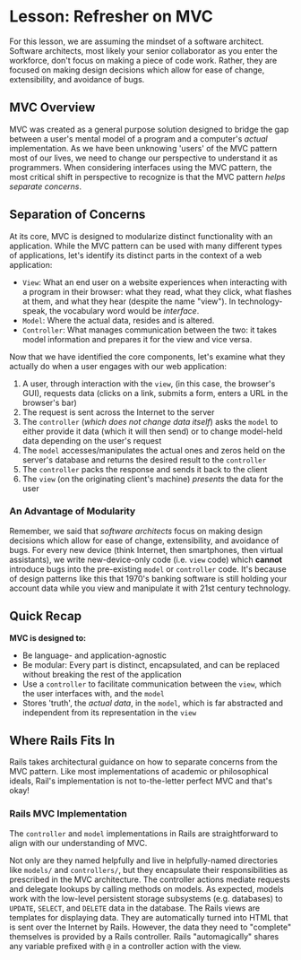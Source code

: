 # Lesson: Refresher on MVC

For this lesson, we are assuming the mindset of a software architect. Software architects, most likely your senior collaborator as you enter the workforce, don't focus on making a piece of code work. Rather, they are focused on making design decisions which allow for ease of change, extensibility, and avoidance of bugs.

## MVC Overview

MVC was created as a general purpose solution designed to bridge the gap between a user's mental model of a program and a computer's _actual_ implementation. As we have been unknowing 'users' of the MVC pattern most of our lives, we need to change our perspective to understand it as programmers. When considering interfaces using the MVC pattern, the most critical shift in perspective to recognize is that the MVC pattern _helps separate concerns_.

## Separation of Concerns

At its core, MVC is designed to modularize distinct functionality with an application. While the MVC pattern can be used with many different types of applications, let's identify its distinct parts in the context of a web application:

- `View`: What an end user on a website experiences when interacting with a program in their browser: what they read, what they click, what flashes at them, and what they hear (despite the name "view"). In technology-speak, the vocabulary word would be _interface_.
- `Model`: Where the actual data, resides and is altered.
- `Controller`: What manages communication between the two: it takes model information and prepares it for the view and vice versa.

Now that we have identified the core components, let's examine what they actually do when a user engages with our web application:

1. A user, through interaction with the `view`, (in this case, the browser's GUI), requests data (clicks on a link, submits a form, enters a URL in the browser's bar)
2. The request is sent across the Internet to the server
3. The `controller` (_which does not change data itself_) asks the `model` to either provide it data (which it will then send) or to change model-held data depending on the user's request
4. The `model` accesses/manipulates the actual ones and zeros held on the server's database and returns the desired result to the `controller`
5. The `controller` packs the response and sends it back to the client
6. The `view` (on the originating client's machine) _presents_ the data for the user

### An Advantage of Modularity

Remember, we said that _software architects_ focus on making design decisions which allow for ease of change, extensibility, and avoidance of bugs. For every new device (think Internet, then smartphones, then virtual assistants), we write new-device-only code (i.e. `view` code) which **cannot** introduce bugs into the pre-existing `model` or `controller` code. It's because of design patterns like this that 1970's banking software is still holding your account data while you view and manipulate it with 21st century technology.

## Quick Recap

**MVC is designed to:**

- Be language- and application-agnostic
- Be modular: Every part is distinct, encapsulated, and can be replaced without breaking the rest of the application
- Use a `controller` to facilitate communication between the `view`, which the user interfaces with, and the `model`
- Stores 'truth', the _actual data_, in the `model`, which is far abstracted and independent from its representation in the `view`

## Where Rails Fits In

Rails takes architectural guidance on how to separate concerns from the MVC pattern. Like most implementations of academic or philosophical ideals, Rail's implementation is not to-the-letter perfect MVC and that's okay!

### Rails MVC Implementation

The `controller` and `model` implementations in Rails are straightforward to align with our understanding of MVC.

Not only are they named helpfully and live in helpfully-named directories like `models/` and `controllers/`, but they encapsulate their responsibilities as prescribed in the MVC architecture. The controller actions mediate requests and delegate lookups by calling methods on models. As expected, models work with the low-level persistent storage subsystems (e.g. databases) to `UPDATE`, `SELECT`, and `DELETE` data in the database. The Rails views are templates for displaying data. They are automatically turned into HTML that is sent over the Internet by Rails. However, the data they need to "complete" themselves is provided by a Rails controller. Rails "automagically" shares any variable prefixed with `@` in a controller action with the view.
